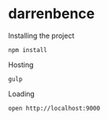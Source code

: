 # darrenbence

Installing the project
```
npm install
```
Hosting
```
gulp 
```

Loading
```
open http://localhost:9000
```
